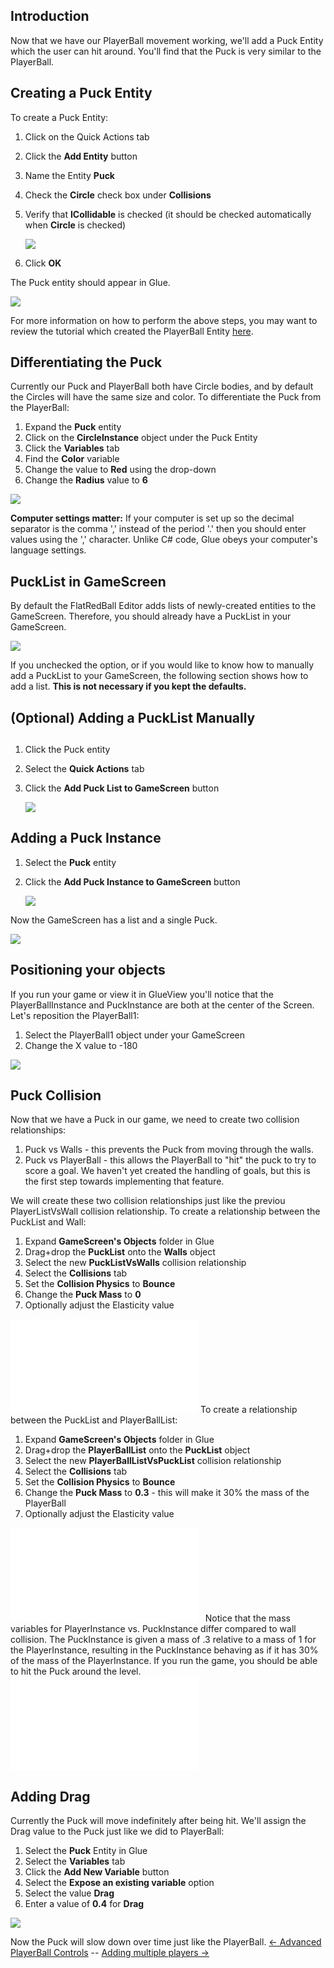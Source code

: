 ## Introduction

Now that we have our PlayerBall movement working, we'll add a Puck Entity which the user can hit around. You'll find that the Puck is very similar to the PlayerBall.

## Creating a Puck Entity

To create a Puck Entity:

1.  Click on the Quick Actions tab

2.  Click the **Add Entity** button

3.  Name the Entity **Puck**

4.  Check the **Circle** check box under **Collisions**

5.  Verify that **ICollidable** is checked (it should be checked automatically when **Circle** is checked)

    ![](/media/2021-07-img_60fdc0904b245.png)

6.  Click **OK**

The Puck entity should appear in Glue.

![](/media/2021-07-img_60fdcb7c2a8d0.png)

For more information on how to perform the above steps, you may want to review the tutorial which created the PlayerBall Entity [here](/frb/docs/index.php?title=Tutorials:Beefball:Creating_an_Entity.md "Tutorials:Beefball:Creating an Entity").

## Differentiating the Puck

Currently our Puck and PlayerBall both have Circle bodies, and by default the Circles will have the same size and color. To differentiate the Puck from the PlayerBall:

1.  Expand the **Puck** entity
2.  Click on the **CircleInstance** object under the Puck Entity
3.  Click the **Variables** tab
4.  Find the **Color** variable
5.  Change the value to **Red** using the drop-down
6.  Change the **Radius** value to **6**

![](/media/2021-07-img_60fdcaad89ad8.png)

**Computer settings matter:** If your computer is set up so the decimal separator is the comma ',' instead of the period '.' then you should enter values using the ',' character. Unlike C# code, Glue obeys your computer's language settings.

## PuckList in GameScreen

By default the FlatRedBall Editor adds lists of newly-created entities to the GameScreen. Therefore, you should already have a PuckList in your GameScreen.

![](/media/2023-08-img_64cbe9fc4ec5c.png)

If you unchecked the option, or if you would like to know how to manually add a PuckList to your GameScreen, the following section shows how to add a list. **This is not necessary if you kept the defaults.**

## (Optional) Adding a PuckList Manually

## 

1.  Click the Puck entity

2.  Select the **Quick Actions** tab

3.  Click the **Add Puck List to GameScreen** button

    ![](/media/2021-07-img_60fdc158af7ad.png)

## Adding a Puck Instance

1.  Select the **Puck** entity

2.  Click the **Add Puck Instance to GameScreen** button

    ![](/media/2021-07-img_60fdc1cc87873.png)

Now the GameScreen has a list and a single Puck.

![](/media/2021-07-img_60fdc2338ca81.png)

## Positioning your objects

If you run your game or view it in GlueView you'll notice that the PlayerBallInstance and PuckInstance are both at the center of the Screen. Let's reposition the PlayerBall1:

1.  Select the PlayerBall1 object under your GameScreen
2.  Change the X value to -180

![](/media/2021-07-img_60fdc27406b6b.png)

## Puck Collision

Now that we have a Puck in our game, we need to create two collision relationships:

1.  Puck vs Walls - this prevents the Puck from moving through the walls.
2.  Puck vs PlayerBall - this allows the PlayerBall to "hit" the puck to try to score a goal. We haven't yet created the handling of goals, but this is the first step towards implementing that feature.

We will create these two collision relationships just like the previou PlayerListVsWall collision relationship. To create a relationship between the PuckList and Wall:

1.  Expand **GameScreen's Objects** folder in Glue
2.  Drag+drop the **PuckList** onto the **Walls** object
3.  Select the new **PuckListVsWalls** collision relationship
4.  Select the **Collisions** tab
5.  Set the **Collision Physics** to **Bounce**
6.  Change the **Puck Mass** to **0**
7.  Optionally adjust the Elasticity value

[![](/wp-content/uploads/2016/01/2021_July_25_141703.gif.md)](/wp-content/uploads/2016/01/2021_July_25_141703.gif.md) To create a relationship between the PuckList and PlayerBallList:

1.  Expand **GameScreen's Objects** folder in Glue
2.  Drag+drop the **PlayerBallList** onto the **PuckList** object
3.  Select the new **PlayerBallListVsPuckList** collision relationship
4.  Select the **Collisions** tab
5.  Set the **Collision Physics** to **Bounce**
6.  Change the **Puck Mass** to **0.3** - this will make it 30% the mass of the PlayerBall
7.  Optionally adjust the Elasticity value

[![](/wp-content/uploads/2016/01/2021_July_25_145507.gif.md)](/wp-content/uploads/2016/01/2021_July_25_145507.gif.md)   Notice that the mass variables for PlayerInstance vs. PuckInstance differ compared to wall collision. The PuckInstance is given a mass of .3 relative to a mass of 1 for the PlayerInstance, resulting in the PuckInstance behaving as if it has 30% of the mass of the PlayerInstance. If you run the game, you should be able to hit the Puck around the level. [![](/wp-content/uploads/2016/01/2021_July_25_140010.gif.md)](/wp-content/uploads/2016/01/2021_July_25_140010.gif.md)

## Adding Drag

Currently the Puck will move indefinitely after being hit. We'll assign the Drag value to the Puck just like we did to PlayerBall:

1.  Select the **Puck** Entity in Glue
2.  Select the **Variables** tab
3.  Click the **Add New Variable** button
4.  Select the **Expose an existing variable** option
5.  Select the value **Drag**
6.  Enter a value of **0.4** for **Drag**

![](/media/2021-07-img_60fdc59ea563f.png)

Now the Puck will slow down over time just like the PlayerBall. [\<- Advanced PlayerBall Controls](/documentation/tutorials/tutorials-beefball/tutorials-beefball-advanced-playerball-controls/.md "Tutorials:Beefball:Advanced PlayerBall Controls") -- [Adding multiple players -\>](/documentation/tutorials/tutorials-beefball/tutorials-beefball-adding-multiple-players/.md "Tutorials:Beefball:Adding multiple players")
